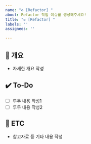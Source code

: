 ```yaml
---
name: "♻️ [Refactor] "
about: Refactor 작업 이슈를 생성해주세요!
title: "♻️ [Refactor] "
labels: ''
assignees: ''

---
```


## 📝 개요
- 자세한 개요 작성

## ✔️ To-Do
- [ ] 투두 내용 작성1
- [ ] 투두 내용 작성2

## 👀 ETC
- 참고자료 등 기타 내용 작성
